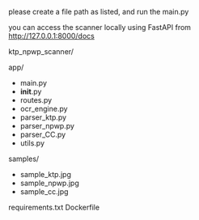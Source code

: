 please create a file path as listed, and run the main.py 

you can access the scanner locally using FastAPI from http://127.0.0.1:8000/docs

ktp_npwp_scanner/

app/
  - main.py
  - __init__.py
  - routes.py
  - ocr_engine.py
  - parser_ktp.py
  - parser_npwp.py
  - parser_CC.py
  - utils.py

samples/
  - sample_ktp.jpg
  - sample_npwp.jpg
  - sample_cc.jpg

requirements.txt
Dockerfile



